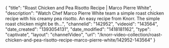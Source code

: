 {
    "title": "Roast Chicken and Pea Risotto Recipe | Marco Pierre White",
    "description": "Watch Chef Marco Pierre White team a simple roast chicken recipe with his creamy pea risotto. An easy recipe from Knorr. The simple roast chicken might be th...",
    "channelid": "142952",
    "videoid": "143564",
    "date_created": "1393054131",
    "date_modified": "1418181162",
    "type": "captivate",
    "layout": "channelVideo",
    "url": "\/knorr-video-collection\/roast-chicken-and-pea-risotto-recipe-marco-pierre-white\/142952-143564"
}
